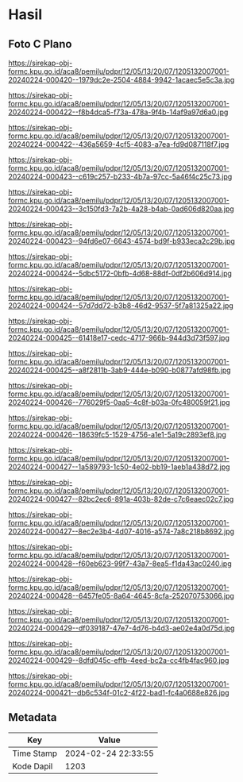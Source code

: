 # Hasil

## Foto C Plano

https://sirekap-obj-formc.kpu.go.id/aca8/pemilu/pdpr/12/05/13/20/07/1205132007001-20240224-000420--1979dc2e-2504-4884-9942-1acaec5e5c3a.jpg

https://sirekap-obj-formc.kpu.go.id/aca8/pemilu/pdpr/12/05/13/20/07/1205132007001-20240224-000422--f8b4dca5-f73a-478a-9f4b-14af9a97d6a0.jpg

https://sirekap-obj-formc.kpu.go.id/aca8/pemilu/pdpr/12/05/13/20/07/1205132007001-20240224-000422--436a5659-4cf5-4083-a7ea-fd9d087118f7.jpg

https://sirekap-obj-formc.kpu.go.id/aca8/pemilu/pdpr/12/05/13/20/07/1205132007001-20240224-000423--c619c257-b233-4b7a-97cc-5a46f4c25c73.jpg

https://sirekap-obj-formc.kpu.go.id/aca8/pemilu/pdpr/12/05/13/20/07/1205132007001-20240224-000423--3c150fd3-7a2b-4a28-b4ab-0ad606d820aa.jpg

https://sirekap-obj-formc.kpu.go.id/aca8/pemilu/pdpr/12/05/13/20/07/1205132007001-20240224-000423--94fd6e07-6643-4574-bd9f-b933eca2c29b.jpg

https://sirekap-obj-formc.kpu.go.id/aca8/pemilu/pdpr/12/05/13/20/07/1205132007001-20240224-000424--5dbc5172-0bfb-4d68-88df-0df2b606d914.jpg

https://sirekap-obj-formc.kpu.go.id/aca8/pemilu/pdpr/12/05/13/20/07/1205132007001-20240224-000424--57d7dd72-b3b8-46d2-9537-5f7a81325a22.jpg

https://sirekap-obj-formc.kpu.go.id/aca8/pemilu/pdpr/12/05/13/20/07/1205132007001-20240224-000425--61418e17-cedc-4717-966b-944d3d73f597.jpg

https://sirekap-obj-formc.kpu.go.id/aca8/pemilu/pdpr/12/05/13/20/07/1205132007001-20240224-000425--a8f2811b-3ab9-444e-b090-b0877afd98fb.jpg

https://sirekap-obj-formc.kpu.go.id/aca8/pemilu/pdpr/12/05/13/20/07/1205132007001-20240224-000426--776029f5-0aa5-4c8f-b03a-0fc480059f21.jpg

https://sirekap-obj-formc.kpu.go.id/aca8/pemilu/pdpr/12/05/13/20/07/1205132007001-20240224-000426--18639fc5-1529-4756-a1e1-5a19c2893ef8.jpg

https://sirekap-obj-formc.kpu.go.id/aca8/pemilu/pdpr/12/05/13/20/07/1205132007001-20240224-000427--1a589793-1c50-4e02-bb19-1aeb1a438d72.jpg

https://sirekap-obj-formc.kpu.go.id/aca8/pemilu/pdpr/12/05/13/20/07/1205132007001-20240224-000427--82bc2ec6-891a-403b-82de-c7c6eaec02c7.jpg

https://sirekap-obj-formc.kpu.go.id/aca8/pemilu/pdpr/12/05/13/20/07/1205132007001-20240224-000427--8ec2e3b4-4d07-4016-a574-7a8c218b8692.jpg

https://sirekap-obj-formc.kpu.go.id/aca8/pemilu/pdpr/12/05/13/20/07/1205132007001-20240224-000428--f60eb623-99f7-43a7-8ea5-f1da43ac0240.jpg

https://sirekap-obj-formc.kpu.go.id/aca8/pemilu/pdpr/12/05/13/20/07/1205132007001-20240224-000428--6457fe05-8a64-4645-8cfa-252070753066.jpg

https://sirekap-obj-formc.kpu.go.id/aca8/pemilu/pdpr/12/05/13/20/07/1205132007001-20240224-000429--df039187-47e7-4d76-b4d3-ae02e4a0d75d.jpg

https://sirekap-obj-formc.kpu.go.id/aca8/pemilu/pdpr/12/05/13/20/07/1205132007001-20240224-000429--8dfd045c-effb-4eed-bc2a-cc4fb4fac960.jpg

https://sirekap-obj-formc.kpu.go.id/aca8/pemilu/pdpr/12/05/13/20/07/1205132007001-20240224-000421--db6c534f-01c2-4f22-bad1-fc4a0688e826.jpg


## Metadata

| Key        | Value               |
| ---------- | ------------------- |
| Time Stamp | 2024-02-24 22:33:55 |
| Kode Dapil | 1203                |



